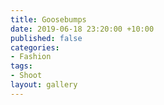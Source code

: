 ```yaml
---
title: Goosebumps
date: 2019-06-18 23:20:00 +10:00
published: false
categories:
- Fashion
tags:
- Shoot
layout: gallery
---
```


